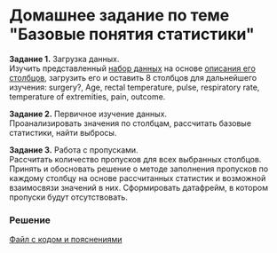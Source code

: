# Домашнее задание по теме "Базовые понятия статистики"

__Задание 1.__ Загрузка данных.  
Изучить представленный [набор данных](https://raw.githubusercontent.com/obulygin/pyda_homeworks/master/statistics_basics/horse_data.csv) на основе [описания его столбцов](https://raw.githubusercontent.com/obulygin/pyda_homeworks/master/statistics_basics/horse_data.names), загрузить его и оставить 8 столбцов для дальнейшего изучения: surgery?, Age, rectal temperature, pulse, respiratory rate, temperature of extremities, pain, outcome.

__Задание 2.__ Первичное изучение данных.  
Проанализировать значения по столбцам, рассчитать базовые статистики, найти выбросы.

__Задание 3.__ Работа с пропусками.  
Рассчитать количество пропусков для всех выбранных столбцов. Принять и обосновать решение о методе заполнения пропусков по каждому столбцу на основе рассчитанных статистик и возможной взаимосвязи значений в них. Сформировать датафрейм, в котором пропуски будут отсутствовать.

### Решение
[Файл с кодом и пояснениями](/Projects/02_Python_statistics/01_Basic_of_statistics/Solution.ipynb)
